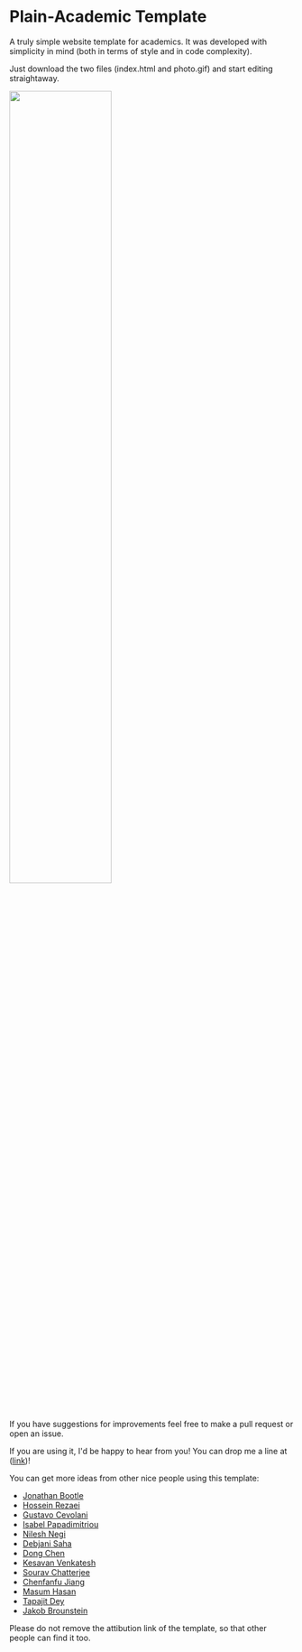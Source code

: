 # Plain-Academic Template
A truly simple website template for academics. It was developed with simplicity in mind (both in terms of style and in code complexity).

Just download the two files (index.html and photo.gif) and start editing straightaway.


<img src="/img/frontpage.png" width="60%" height="60%">

If you have suggestions for improvements feel free to make a pull request or open an issue.

If you are using it, I'd be happy to hear from you! You can drop me a line at ([link](https://mavroud.is))!


You can get more ideas from other nice people using this template: 
- [Jonathan Bootle](http://www0.cs.ucl.ac.uk/staff/J.Bootle/)
- [Hossein Rezaei](https://www.cs.ucf.edu/~rezaei)
- [Gustavo Cevolani](http://www.gustavocevolani.it/)
- [Isabel Papadimitriou](https://nlp.stanford.edu/~isabelvp/)
- [Nilesh Negi](https://nileshnegi.github.io/)
- [Debjani Saha](https://www.cs.umd.edu/~dsaha/) 
- [Dong Chen](https://dongchen-coder.github.io/)
- [Kesavan Venkatesh](https://kvenkatesh5.github.io/)
- [Sourav Chatterjee](https://statweb.stanford.edu/~souravc/index.html)
- [Chenfanfu Jiang](https://www.seas.upenn.edu/~cffjiang/)
- [Masum Hasan](http://masumhasan.net/)
- [Tapajit Dey](https://tapjdey.github.io/)
- [Jakob Brounstein](https://jakobbrounstein.github.io/)


Please do not remove the attibution link of the template, so that other people can find it too.

